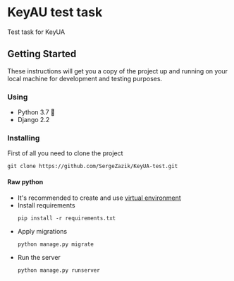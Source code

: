 # KeyAU test task

Test task for KeyUA

## Getting Started

These instructions will get you a copy of the project up and running on your local machine for development and testing purposes.

### Using

- Python 3.7 :snake:
- Django 2.2

### Installing

First of all you need to clone the project
```
git clone https://github.com/SergeZazik/KeyUA-test.git
```

#### Raw python

- It's recommended to create and use [virtual environment](https://docs.python.org/3/library/venv.html)
- Install requirements
    ```
    pip install -r requirements.txt
    ```
- Apply migrations
    ```
    python manage.py migrate
    ```
- Run the server
    ```
    python manage.py runserver
    ```